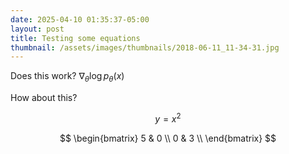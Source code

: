 ```yaml
---
date: 2025-04-10 01:35:37-05:00
layout: post
title: Testing some equations
thumbnail: /assets/images/thumbnails/2018-06-11_11-34-31.jpg
---
```


Does this work? $\nabla_\theta \log p_\theta(x)$

How about this?

$$y = x^2$$

$$
\begin{bmatrix}
5 & 0 \\
0 & 3 \\
\end{bmatrix}
$$

